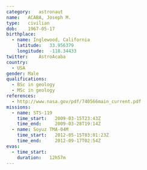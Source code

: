 ```yaml
---
category:	astronaut
name:	ACABA, Joseph M.
type:	civilian
dob:	1967-05-17
birthplace:
  - name: Inglewood, California
    latitude:	33.956379
    longitude:	-118.34433
twitter:	AstroAcaba
country:
  - USA
gender:	Male
qualifications:
  - BSc in geology
  - MSc in geology
references:
  - http://www.nasa.gov/pdf/740566main_current.pdf
missions:
  - name: STS-119
    time_start:   2009-03-15T23:43Z
    time_end:     2009-03-28T19:14Z
  - name: Soyuz TMA-04M
    time_start:   2012-05-15T03:01:23Z
    time_end:     2012-09-17T02:54Z
evas:
  - time_start: 
    duration:   12h57m
---
```

